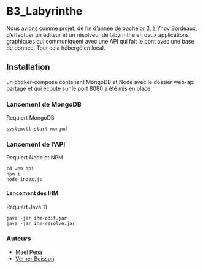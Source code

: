 # B3_Labyrinthe

Nous avions comme projet, de fin d’année de bachelor 3, à Ynov Bordeaux, d’effectuer un éditeur et un résolveur de labyrinthe en deux applications graphiques qui communiquent avec une API qui fait le pont avec une base de donnée. Tout cela hébergé en local.

## Installation

un docker-compose contenant MongoDB et Node avec le dossier web-api partagé et qui écoute sur le port 8080 a été mis en place.

### Lancement de MongoDB

Requiert MongoDB

```
systemctl start mongod
```

### Lancement de l'API

Requiert Node et NPM

```
cd web-api
npm i
node index.js
```

#### Lancement des IHM

Requiert Java 11

```
java -jar ihm-edit.jar
java -jar ihm-resolve.jar
```

### Auteurs

- [Mael Pena](https://github.com/Maelpena)
- [Verner Boisson](https://github.com/VernerBoisson)

